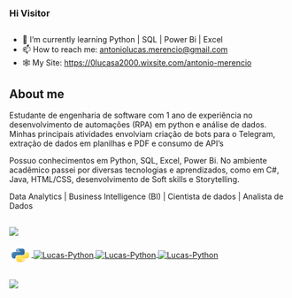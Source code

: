 ### Hi Visitor
##


- 🌱 I’m currently learning Python | SQL | Power Bi | Excel 
- 📫 How to reach me: antoniolucas.merencio@gmail.com
- 🕸 My Site: https://0lucasa2000.wixsite.com/antonio-merencio

## About me

Estudante de engenharia de software com 1 ano de experiência no desenvolvimento de automações (RPA) em python e análise de dados. Minhas principais atividades envolviam criação de bots para o Telegram, extração de dados em planilhas e PDF e consumo de API’s

Possuo conhecimentos em Python, SQL, Excel, Power Bi. No ambiente acadêmico passei por diversas tecnologias e aprendizados, como em C#, Java, HTML/CSS, desenvolvimento de Soft skills e Storytelling.


Data Analytics | Business Intelligence (BI) | Cientista de dados | Analista de Dados

##


<div align="left">
  <a href="https://github.com/I-Am-Not-Lucas">
  <img height="200em" src="https://github-readme-stats.vercel.app/api/top-langs/?username=I-Am-Not-Lucas&layout=compact&langs_count=7&theme=dracula"/>
</div>



<div style="display: inline_block"><br>
 
  <img align="center" alt="Lucas-Python" height="30" width="40" src="https://raw.githubusercontent.com/devicons/devicon/master/icons/python/python-original.svg">
  <img align="center" alt="Lucas-Python" height="30" width="40" src="https://cdn.jsdelivr.net/gh/devicons/devicon@latest/icons/r/r-original.svg" />
  <img align="center" alt="Lucas-Python" height="30" width="40" src="https://cdn.jsdelivr.net/gh/devicons/devicon@latest/icons/postgresql/postgresql-original.svg">
  <img align="center" alt="Lucas-Python" height="30" width="40" src="https://cdn.jsdelivr.net/gh/devicons/devicon@latest/icons/mysql/mysql-original-wordmark.svg" />

 ## 

  <div>
  <a href="https://www.linkedin.com/in/antonio-merencio" target="_blank"><img src="https://img.shields.io/badge/-LinkedIn-%230077B5?style=for-the-badge&logo=linkedin&logoColor=white" target="_blank"></a> 
 </div>
 
 
